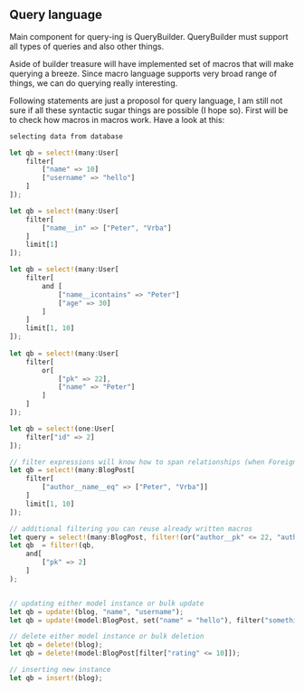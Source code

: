 Query language
--------------

Main component for query-ing is QueryBuilder. QueryBuilder must support all types of queries and also 
other things.

Aside of builder treasure will have implemented set of macros that will make querying a breeze.
Since macro language supports very broad range of things, we can do querying really interesting.

Following statements are just a proposol for query language, I am still not sure if all these syntactic
sugar things are possible (I hope so). First will be to check how macros in macros work.
Have a look at this:

```rust
selecting data from database

let qb = select!(many:User[
    filter[
        ["name" => 10]
        ["username" => "hello"]
    ]
]);

let qb = select!(many:User[
    filter[
        ["name__in" => ["Peter", "Vrba"]
    ]
    limit[1]
]);

let qb = select!(many:User[
    filter[
        and [
            ["name__icontains" => "Peter"]
            ["age" => 30]
        ]
    ] 
    limit[1, 10]
]);
    
let qb = select!(many:User[
    filter[
        or[
            ["pk" => 22], 
            ["name" => "Peter"]
        ]
    ]
]);

let qb = select!(one:User[
    filter["id" => 2]
]);

// filter expressions will know how to span relationships (when ForeignKey will be implemented
let qb = select!(many:BlogPost[
    filter[
        ["author__name__eq" => ["Peter", "Vrba"]]
    ]
    limit[1, 10]
]);

// additional filtering you can reuse already written macros
let query = select!(many:BlogPost, filter!(or("author__pk" <= 22, "author__pk" >= 10)))
let qb  = filter!(qb, 
    and[
        ["pk" => 2]
    ]
);


// updating either model instance or bulk update
let qb = update!(blog, "name", "username");
let qb = update!(model:BlogPost, set("name" = "hello"), filter("something" isnull));

// delete either model instance or bulk deletion
let qb = delete!(blog);
let qb = delete!(model:BlogPost[filter["rating" <= 10]]);

// inserting new instance
let qb = insert!(blog);

```